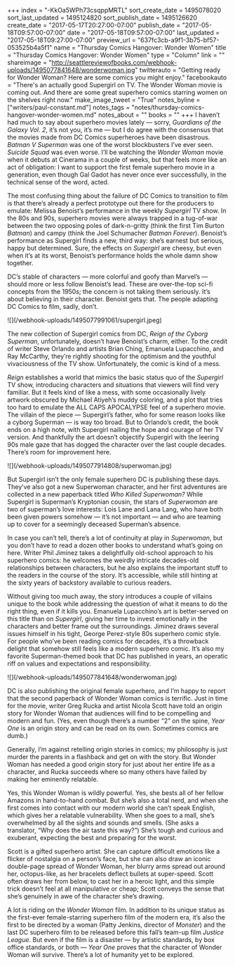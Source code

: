 +++
index = "-KkOa5WPh73csqppMRTL"
sort_create_date = 1495078020
sort_last_updated = 1495124820
sort_publish_date = 1495126620
create_date = "2017-05-17T20:27:00-07:00"
publish_date = "2017-05-18T09:57:00-07:00"
date = "2017-05-18T09:57:00-07:00"
last_updated = "2017-05-18T09:27:00-07:00"
preview_url = "637fc3cb-a9f1-3b75-bf57-053525b4a5f1"
name = "Thursday Comics Hangover: Wonder Women"
title = "Thursday Comics Hangover: Wonder Women"
type = "Column"
link = ""
shareimage = "http://seattlereviewofbooks.com/webhook-uploads/1495077841648/wonderwoman.jpg"
twitterauto = "Getting ready for Wonder Woman? Here are some comics you might enjoy."
facebookauto = "There's an actually good Supergirl on TV. The Wonder Woman movie is coming out. And there are some great superhero comics starring women on the shelves right now."
make_image_tweet = "True"
notes_byline = ["writers/paul-constant.md"]
notes_tags = "notes/thursday-comics-hangover-wonder-women.md"
notes_about = ""
books = ""
+++
I haven’t had much to say about superhero movies lately — sorry, *Guardians of the Galaxy Vol. 2*, it’s not you, it’s me — but I do agree with the consensus that the movies made from DC Comics superheroes have been disastrous. *Batman V Superman* was one of the worst blockbusters I’ve ever seen. *Suicide Squad* was even worse. I’ll be watching the *Wonder Woman* movie when it debuts at Cinerama in a couple of weeks, but that feels more like an act of obligation: I want to support the first female superhero movie in a generation, even though Gal Gadot has never once ever successfully, in the technical sense of the word, acted. 

The most confusing thing about the failure of DC Comics to transition to film is that there’s already a perfect prototype out there for the producers to emulate: Melissa Benoist’s performance in the weekly *Supergirl* TV show. In the 80s and 90s, superhero movies were always trapped in a tug-of-war between the two opposing poles of dark-n-gritty (think the first Tim Burton *Batman*) and campy (think the Joel Schumacher *Batman Forever*). Benoist’s performance as Supergirl finds a new, third way: she’s earnest but serious, happy but determined. Sure, the effects on *Supergirl* are cheesy, but even when it’s at its worst, Benoist’s performance holds the whole damn show together. 

DC’s stable of characters — more colorful and goofy than Marvel’s — should more or less follow Benoist’s lead. These are over-the-top sci-fi concepts from the 1950s; the concern is not taking them seriously. It’s about believing in their character. Benoist gets that. The people adapting DC Comics to film, sadly, don’t.

<p class="image-left">![](/webhook-uploads/1495077991061/supergirl.jpeg)</p>

The new collection of Supergirl comics from DC, *Reign of the Cyborg Superman*, unfortunately, doesn’t have Benoist’s charm, either. To the credit of writer Steve Orlando and artists Brian Ching, Emanuela Lupacchino, and Ray McCarthy, they’re rightly shooting for the optimism and the youthful vivaciousness of the TV show. Unfortunately, the comic is kind of a mess.

*Reign* establishes a world that mimics the basic status quo of the *Supergirl* TV show, introducing characters and situations that viewers will find very familiar. But it feels kind of like a mess, with some occasionally lively artwork obscured by Michael Atiyeh’s muddy coloring, and a plot that tries too hard to emulate the ALL CAPS APOCALYPSE feel of a superhero movie. The villain of the piece — Supergirl’s father, who for some reason looks like a cyborg Superman — is way too broad. But to Orlando’s credit, the book ends on a high note, with Supergirl nailing the hope and courage of her TV version. And thankfully the art doesn’t objectify Supergirl with the leering 90s male gaze that has dogged the character over the last couple decades. There’s room for improvement here.

<p class="image-left">![](/webhook-uploads/1495077914808/superwoman.jpg)</p>

But Supergirl isn’t the only female superhero DC is publishing these days. They’ve also got a new Superwoman character, and her first adventures are collected in a new paperback titled *Who Killed Superwoman?* While Supergirl is Superman’s Kryptonian cousin, the stars of *Superwoman* are two of superman’s love interests: Lois Lane and Lana Lang, who have both been given powers somehow — it’s not important — and who are teaming up to cover for a seemingly deceased Superman’s absence. 

In case you can’t tell, there’s a lot of continuity at play in *Superwoman*, but you don’t have to read a dozen other books to understand what’s going on here. Writer Phil Jiminez takes a delightfully old-school approach to his superhero comics: he welcomes the weirdly intricate decades-old relationships between characters, but he also explains the important stuff to the readers in the course of the story. It’s accessible, while still hinting at the sixty years of backstory available to curious readers.

Without giving too much away, the story introduces a couple of villains unique to the book while addressing the question of what it means to do the right thing, even if it kills you. Emanuela Lupacchino’s art is better-served on this title than on *Supergirl*, giving her time to invest emotionally in the characters and better frame out the surroundings. Jiminez draws several issues himself in his tight, George Perez-style 80s superhero comic style. For people who’ve been reading comics for decades, it’s a throwback delight that somehow still feels like a modern superhero comic. It’s also my favorite Superman-themed book that DC has published in years, an operatic riff on values and expectations and responsibility.

<p class="image-left">![](/webhook-uploads/1495077841648/wonderwoman.jpg)</p>

DC is also publishing the original female superhero, and I’m happy to report that the second paperback of Wonder Woman comics is terrific. Just in time for the movie, writer Greg Rucka and artist Nicola Scott have told an origin story for Wonder Woman that audiences will find to be compelling and modern and fun. (Yes, even though there’s a number “2” on the spine, *Year One* is an origin story and can be read on its own. Sometimes comics are dumb.) 

Generally, I’m against retelling origin stories in comics; my philosophy is just murder the parents in a flashback and get on with the story. But Wonder Woman has needed a good origin story for just about her entire life as a character, and Rucka succeeds where so many others have failed by making her eminently relatable.

Yes, this Wonder Woman is wildly powerful. Yes, she bests all of her fellow Amazons in hand-to-hand combat. But she’s also a total nerd, and when she first comes into contact with our modern world she can’t speak English, which gives her a relatable vulnerability. When she goes to a mall, she’s overwhelmed by all the sights and sounds and smells. (She asks a translator, “Why does the air taste this way?”) She’s tough and curious and exuberant, expecting the best and preparing for the worst.

Scott is a gifted superhero artist. She can capture difficult emotions like a flicker of nostalgia on a person’s face, but she can also draw an iconic double-page spread of Wonder Woman, her blurry arms spread out around her, octopus-like, as her bracelets deflect bullets at super-speed. Scott often draws her from below, to cast her in a heroic light, and this simple trick doesn’t feel at all manipulative or cheap; Scott conveys the sense that she’s genuinely in awe of the character she’s drawing.

A lot is riding on the *Wonder Woman* film. In addition to its unique status as the first-ever female-starring superhero film of the modern era, it’s also the first to be directed by a woman (Patty Jenkins, director of *Monster*) and the last DC superhero film to be released before this fall’s team-up film *Justice League*. But even if the film is a disaster — by artistic standards, by box office standards, or both — *Year One* proves that the character of Wonder Woman will survive. There’s a lot of humanity yet to be explored.
